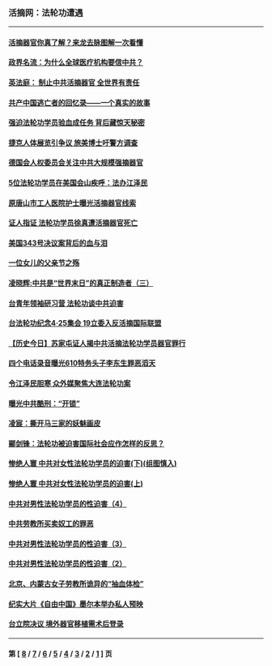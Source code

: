 ### 活摘网：法轮功遭遇
---
#### [活摘器官你真了解？来龙去脉图解一次看懂](../../pages/nf5881/n13013820.md?09250430) 
#### [政界名流：为什么全球医疗机构要信中共？](../../pages/nf5881/n11945479.md?09250430) 
#### [英法庭： 制止中共活摘器官 全世界有责任](../../pages/nf5881/n11330691.md?09250430) 
#### [共产中国逃亡者的回忆录——一个真实的故事](../../pages/nf5881/n10918649.md?09250430) 
#### [强迫法轮功学员验血成任务 背后藏惊天秘密](../../pages/nf5881/n4252384.md?09250430) 
#### [捷克人体展览引争议 旅美博士吁警方调查](../../pages/nf5881/n9429187.md?09250430) 
#### [德国会人权委员会关注中共大规模强摘器官](../../pages/nf5881/n8418950.md?09250430) 
#### [5位法轮功学员在美国会山疾呼：法办江泽民](../../pages/nf5881/n8101519.md?09250430) 
#### [原唐山市工人医院护士曝光活摘器官线索](../../pages/nf5881/n8076384.md?09250430) 
#### [证人指证 法轮功学员徐真遭活摘器官死亡](../../pages/nf5881/n8042467.md?09250430) 
#### [美国343号决议案背后的血与泪](../../pages/nf5881/n8020684.md?09250430) 
#### [一位女儿的父亲节之殇](../../pages/nf5881/n8014122.md?09250430) 
#### [凌晓辉:中共是“世界末日”的真正制造者（三）](../../pages/nf5881/n4210333.md?09250430) 
#### [台青年领袖研习营 法轮功谈中共迫害](../../pages/nf5881/n4141857.md?09250430) 
#### [台法轮功纪念4‧25集会 19立委入反活摘国际联盟](../../pages/nf5881/n4141821.md?09250430) 
#### [【历史今日】苏家屯证人揭中共活摘法轮功学员器官罪行](../../pages/nf5881/n4135912.md?09250430) 
#### [四个电话录音曝光610特务头子李东生罪恶滔天](../../pages/nf5881/n4040060.md?09250430) 
#### [令江泽民胆寒 众外媒聚焦大连法轮功案](../../pages/nf5881/n3932671.md?09250430) 
#### [曝光中共酷刑：“开锁”](../../pages/nf5881/n3889373.md?09250430) 
#### [凌宸：撕开马三家的妖魅画皮](../../pages/nf5881/n3849369.md?09250430) 
#### [郦剑锋：法轮功被迫害国际社会应作怎样的反思？](../../pages/nf5881/n3824560.md?09250430) 
#### [惨绝人寰 中共对女性法轮功学员的迫害(下)(组图慎入)](../../pages/nf5881/n3816285.md?09250430) 
#### [惨绝人寰 中共对女性法轮功学员的迫害(上)](../../pages/nf5881/n3815374.md?09250430) 
#### [中共对男性法轮功学员的性迫害（4）](../../pages/nf5881/n3769144.md?09250430) 
#### [中共劳教所买卖奴工的罪恶](../../pages/nf5881/n3769378.md?09250430) 
#### [中共对男性法轮功学员的性迫害（3）](../../pages/nf5881/n3768231.md?09250430) 
#### [中共对男性法轮功学员的性迫害（2）](../../pages/nf5881/n3767211.md?09250430) 
#### [北京、内蒙古女子劳教所诡异的“抽血体检”](../../pages/nf5881/n3753158.md?09250430) 
#### [纪实大片《自由中国》墨尔本举办私人预映](../../pages/nf5881/n3743337.md?09250430) 
#### [台立院决议 境外器官移植需术后登录](../../pages/nf5881/n3741520.md?09250430) 

---
#### 第 [ [8](./8.md?09250430) / [7](./7.md?09250430) / [6](./6.md?09250430) / [5](./5.md?09250430) / [4](./4.md?09250430) / [3](./3.md?09250430) / [2](./2.md?09250430) / [1](./1.md?09250430) ] 页
